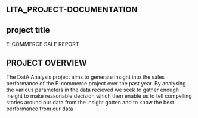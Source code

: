 ## LITA_PROJECT-DOCUMENTATION

## project title 
E-COMMERCE SALE REPORT

## PROJECT OVERVIEW

The DatA Analysis project aims to generate insight into the sales performance of the E-commerce project over the past year. By analysing the various parameters in the data recieved we seek to gather enough insight to make reasonable decision which then enable us to tell compelling stories around our data from the insight gotten and to know the best performance from our data
